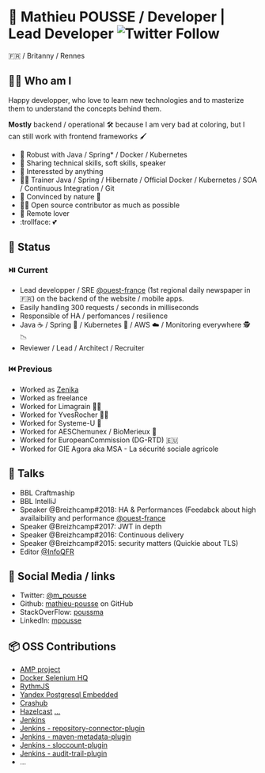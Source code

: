 # 👷‍ Mathieu POUSSE / Developer | Lead Developer ![Twitter Follow](https://img.shields.io/twitter/follow/m_pousse?label=Follow%20me%20on%20Twitter&style=social)

🇫🇷 / Britanny / Rennes

## 👱‍♂️ Who am I

Happy developper, who love to learn new technologies and to masterize them to understand the concepts behind them.

**Mostly** backend / operational 🛠️ because I am very bad at coloring, but I can still work with frontend frameworks 🖌️

* 💪 Robust with Java / Spring* / Docker / Kubernetes
* 📢 Sharing technical skills, soft skills, speaker
* 🔭 Interessted by anything
* 👨‍🏫 Trainer Java / Spring / Hibernate / Official Docker / Kubernetes / SOA / Continuous Integration / Git
* 💚 Convinced by nature 🌱
* 🙋‍♂️ Open source contributor as much as possible
* 🏡 Remote lover
* :trollface: 💕

## 📍 Status

### ⏯️ Current

* Lead developper / SRE [@ouest-france](https://www.ouest-france.fr/) (1st regional daily newspaper in 🇫🇷) on the backend of the website / mobile apps.
* Easily handling 300 requests / seconds in milliseconds
* Responsible of HA / perfomances / resilience
* Java ☕ / Spring 🥬 / Kubernetes 🐋 / AWS ☁️ / Monitoring everywhere 🕵️ 📉
* Reviewer / Lead / Architect / Recruiter 

### ⏮️ Previous

* Worked as [Zenika](https://www.zenika.com/)
* Worked as freelance
* Worked for Limagrain 🧑‍🌾
* Worked for YvesRocher 💄🌱
* Worked for Systeme-U 🛒
* Worked for AESChemunex / BioMerieux 🔬
* Worked for EuropeanCommission (DG-RTD) 🇪🇺
* Worked for GIE Agora aka MSA - La sécurité sociale agricole
        
## 📢 Talks

* BBL Craftmaship
* BBL IntelliJ
* Speaker @Breizhcamp#2018: HA & Performances (Feedabck about high availaibility and performance [@ouest-france](https://www.ouest-france.fr/)
* Speaker @Breizhcamp#2017: JWT in depth
* Speaker @Breizhcamp#2016: Continuous delivery
* Speaker @Breizhcamp#2015: security matters (Quickie about TLS)
* Editor [@InfoQFR](https://www.infoq.com/fr/profile/Mathieu-Pousse/)

## 🤝 Social Media / links

* Twitter: [@m_pousse](https://twitter.com/m_pousse)
* Github: [mathieu-pousse](https://github.com/mathieu-pousse) on GitHub
* StackOverFlow: [poussma](https://stackoverflow.com/users/1517816/poussma)
* LinkedIn: [mpousse](https://www.linkedin.com/in/mpousse/)

## 📦 OSS Contributions

* [AMP project](https://github.com/ampproject/amp-toolbox/pulls?q=is%3Apr+author%3Amathieu-pousse)
* [Docker Selenium HQ](https://github.com/SeleniumHQ/docker-selenium/pulls?q=is%3Apr+author%3Amathieu-pousse)
* [RythmJS](https://github.com/Okazari/Rythm.js/pulls?q=is%3Apr+author%3Amathieu-pousse)
* [Yandex Postgresql Embedded](https://github.com/yandex-qatools/postgresql-embedded/pulls?q=is%3Apr+author%3Amathieu-pousse)
* [Crashub](https://github.com/crashub/crash/pull/99)
* [Hazelcast](https://github.com/hazelcast/hazelcast/pull/4839) [...](https://github.com/hazelcast/hazelcast-code-samples/pull/41)
* [Jenkins](https://github.com/jenkinsci/jenkins/pull/954)
* [Jenkins - repository-connector-plugin](https://github.com/jenkinsci/repository-connector-plugin/pulls?q=is%3Apr+author%3Amathieu-pousse)
* [Jenkins - maven-metadata-plugin](https://github.com/jenkinsci/maven-metadata-plugin/pull/5)
* [Jenkins - sloccount-plugin](https://github.com/jenkinsci/sloccount-plugin/pull/27)
* [Jenkins - audit-trail-plugin](https://github.com/jenkinsci/audit-trail-plugin/pull/1)
* ...


